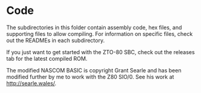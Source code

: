 # Code
The subdirectories in this folder contain assembly code, hex files, and supporting files to allow compiling. For information on specific files, check out the READMEs in each subdirectory.

If you just want to get started with the ZTO-80 SBC, check out the releases tab for the latest compiled ROM.

The modified NASCOM BASIC is copyright Grant Searle and has been modified further by me to work with the Z80 SIO/0.
See his work at http://searle.wales/.
